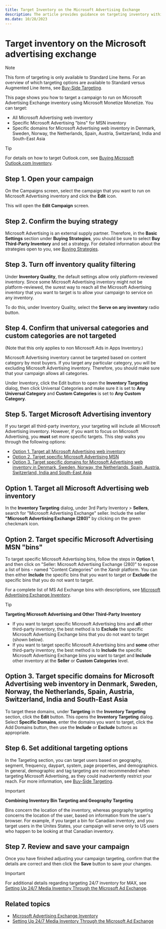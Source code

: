 ```yaml
---
title: Target Inventory on the Microsoft Advertising Exchange
description: The article provides guidance on targeting inventory within the Microsoft Advertising Exchange, detailing the process of directing campaigns to run specifically on Microsoft Advertising Exchange inventory using Microsoft Monetize.
ms.date: 10/28/2023
---
```


# Target inventory on the Microsoft advertising exchange

> [!NOTE]
> This form of targeting is only available to Standard Line Items. For an overview of which targeting options are available to Standard versus Augmented Line items, see
> [Buy-Side Targeting](buy-side-targeting.md).

This page shows you how to target a campaign to run on Microsoft Advertising Exchange inventory using Microsoft Monetize Monetize. You can target:

- All Microsoft Advertising web inventory
- Specific Microsoft Advertising "bins" for MSN inventory
- Specific domains for Microsoft Advertising web inventory in Denmark, Sweden, Norway, the Netherlands, Spain, Austria, Switzerland, India and South-East Asia

> [!TIP]
> For details on how to target Outlook.com, see [Buying Microsoft Outlook.com Inventory](buying-microsoft-outlook-com-inventory.md).

## Step 1. Open your campaign

On the Campaigns screen, select the campaign that you want to run on Microsoft Advertising inventory and click the **Edit** icon.

This will open the **Edit Campaign** screen.

## Step 2. Confirm the buying strategy

Microsoft Advertising is an external supply partner. Therefore, in the **Basic Settings** section under **Buying Strategies**, you should be sure to select **Buy Third-Party Inventory** and set a strategy. For detailed information about the strategies open to you, see [Buying Strategies](buying-strategies.md).

## Step 3. Turn off inventory quality filtering

Under **Inventory Quality**, the default settings allow only platform-reviewed inventory. Since some Microsoft Advertising inventory might not be platform-reviewed, the surest way to reach all the Microsoft Advertising inventory that you want to target is to allow your campaign to service on any inventory.

To do this, under Inventory Quality, select the **Serve on any inventory** radio button.

## Step 4. Confirm that universal categories and custom categories are not targeted

(Note that this only applies to non Microsoft Ads in Apps Inventory.)

Microsoft Advertising inventory cannot be targeted based on content category by most buyers. If you target any particular category, you will be excluding Microsoft Advertising inventory. Therefore, you should make sure that your campaign allows all categories.

Under Inventory, click the Edit button to open the **Inventory Targeting** dialog, then click Universal Categories and make sure it is set to **Any Universal Category** and **Custom Categories** is set to **Any Custom Category**.

## Step 5. Target Microsoft Advertising inventory

If you target all third-party inventory, your targeting will include all Microsoft Advertising inventory. However, if you want to focus on Microsoft Advertising, you **must** set more specific targets. This step walks you through the following options:

- [Option 1. Target all Microsoft Advertising web inventory](target-inventory-on-the-microsoft-advertising-exchange.md#option-1-target-all-microsoft-advertising-web-inventory)
- [Option 2. Target specific Microsoft Advertising MSN](target-inventory-on-the-microsoft-advertising-exchange.md#option-2-target-specific-microsoft-advertising-msn-bins)
- [Option 3. Target specific domains for Microsoft Advertising web inventory in Denmark, Sweden, Norway, the Netherlands, Spain, Austria, Switzerland, India and South-East Asia](target-inventory-on-the-microsoft-advertising-exchange.md#option-3-target-specific-domains-for-microsoft-advertising-web-inventory-in-denmark-sweden-norway-the-netherlands-spain-austria-switzerland-india-and-south-east-asia)
  
## Option 1. Target all Microsoft Advertising web inventory

In the **Inventory Targeting** dialog, under 3rd Party Inventory \> **Sellers**, search for "Microsoft Advertising Exchange" seller. Include the seller **"Microsoft Advertising Exchange (280)"** by clicking on the green checkmark icon.

## Option 2. Target specific Microsoft Advertising MSN "bins"

To target specific Microsoft Advertising bins, follow the steps in **Option 1**, and then click on "Seller: Microsoft Advertising Exchange (280)" to expose a list of bins - named "Content Categories" on the Xandr platform. You can then either **Include** the specific bins that you want to target or **Exclude** the specific bins that you do not want to target.

For a complete list of MS Ad Exchange bins with descriptions, see [Microsoft Advertising Exchange Inventory](microsoft-advertising-exchange-inventory.md).

> [!TIP]
> **Targeting Microsoft Advertising and Other Third-Party Inventory**
>
> - If you want to target specific Microsoft Advertising bins and **all** other third-party inventory, the best method is to **Exclude** the specific Microsoft Advertising Exchange bins that you do not want to target (shown below).
> - If you want to target specific Microsoft Advertising bins and **some** other third-party inventory, the best method is to **Include** the specific Microsoft Advertising Exchange bins you want to target and **Include** other inventory at the **Seller** or **Custom Categories** level.

## Option 3. Target specific domains for Microsoft Advertising web inventory in Denmark, Sweden, Norway, the Netherlands, Spain, Austria, Switzerland, India and South-East Asia

To target these domains, under **Targeting** in the **Inventory Targeting** section, click the **Edit** button. This opens the **Inventory Targeting** dialog. Select **Specific Domains**, enter the domains you want to target, click the Add Domains button, then use the **Include** or **Exclude** buttons as appropriate.

## Step 6. Set additional targeting options

In the Targeting section, you can
target users based on geography, segment, frequency, daypart, system, page properties, and demographics. In general, demographic and tag targeting are not recommended when targeting Microsoft Advertising, as they could inadvertently restrict your reach. For more information, see [Buy-Side Targeting](buy-side-targeting.md).

> [!IMPORTANT]
> **Combining Inventory Bin Targeting and Geography Targeting**
>
> Bins concern the location of the inventory, whereas geography targeting concerns the location of the user, based on information from the user's browser. For example, if you target a bin for Canadian inventory, and you target users in the Unites States, your campaign will serve only to US users who happen to be looking at that Canadian inventory.

## Step 7. Review and save your campaign

Once you have finished adjusting your campaign targeting, confirm that the details are correct and then click the **Save** button to save your changes.

> [!IMPORTANT]
> For additional details regarding targeting 24/7 inventory for MAX, see [Setting Up 24/7 Media Inventory Through the Microsoft Ad Exchange](setting-up-24-7-media-inventory-through-the-microsoft-ad-exchange.md).

## Related topics

- [Microsoft Advertising Exchange Inventory](microsoft-advertising-exchange-inventory.md)
- [Setting Up 24/7 Media Inventory Through the Microsoft Ad Exchange](setting-up-24-7-media-inventory-through-the-microsoft-ad-exchange.md)
